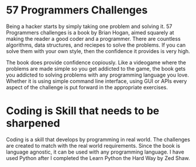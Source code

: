 # 57 Programmers Challenges  

Being a hacker starts by simply taking one problem and solving it. 57 Programmers challenges is a book by Brian Hogan, aimed squarely at 
making the reader a good coder and a programmer. There are countless algorithms, data structures, and reciepes to solve the problems. If 
you can solve them with your own style, then the confidence it provides is very high. 

The book does provide confidence copiously. Like a videogame where the problems are made simple so you get addicted to the game, the book gets 
you addicted to solving problems with any programming language you love. Whether it is using simple command line interface, using GUI or APIs
every aspect of the challenge is put forward in the appropriate exercises. 

# Coding is Skill that needs to be sharpened
Coding is a skill that develops by programming in real world. The challenges are created to match with the real world requirements. 
Since the book is language agnostic, it can be used with any programming language. I have used Python after I completed the Learn Python the 
Hard Way by Zed Shaw. 
